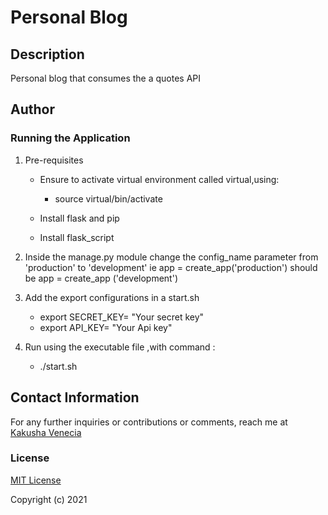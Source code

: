 # Personal Blog

## Description

Personal blog that consumes the a quotes API

## Author



### Running the Application

1. Pre-requisites

   - Ensure to activate virtual environment called virtual,using:

     - source virtual/bin/activate

   - Install flask and pip
   - Install flask_script

2. Inside the manage.py module change the config_name parameter from 'production' to 'development' ie app = create_app('production') should be app = create_app ('development')
3. Add the export configurations in a start.sh

   - export SECRET_KEY= "Your secret key"
   - export API_KEY= "Your Api key"

4. Run using the executable file ,with command :
   - ./start.sh

## Contact Information

For any further inquiries or contributions or comments, reach me at [Kakusha Venecia](https://github.com/KakushaVenecia)

### License

[MIT License](https://github.com/KakushaVenecia/Personal-Blog/blob/main/license)

Copyright (c) 2021
